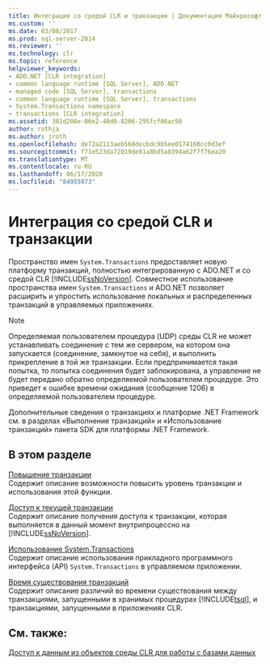 ```yaml
---
title: Интеграция со средой CLR и транзакции | Документация Майкрософт
ms.custom: ''
ms.date: 03/08/2017
ms.prod: sql-server-2014
ms.reviewer: ''
ms.technology: clr
ms.topic: reference
helpviewer_keywords:
- ADO.NET [CLR integration]
- common language runtime [SQL Server], ADO.NET
- managed code [SQL Server], transactions
- common language runtime [SQL Server], transactions
- System.Transactions namespace
- transactions [CLR integration]
ms.assetid: 381d206e-06e2-48d0-8206-295fcf06ac98
author: rothja
ms.author: jroth
ms.openlocfilehash: de72a2113aeb568decbdc9b5ee0174160cc0d3ef
ms.sourcegitcommit: f71e523da72019de81a8bd5a0394a62f7f76ea20
ms.translationtype: MT
ms.contentlocale: ru-RU
ms.lasthandoff: 06/17/2020
ms.locfileid: "84955073"
---
```

# <a name="clr-integration-and-transactions"></a>Интеграция со средой CLR и транзакции
  Пространство имен `System.Transactions` предоставляет новую платформу транзакций, полностью интегрированную с ADO.NET и со средой CLR [!INCLUDE[ssNoVersion](../../includes/ssnoversion-md.md)]. Совместное использование пространства имен `System.Transactions` и ADO.NET позволяет расширить и упростить использование локальных и распределенных транзакций в управляемых приложениях.  
  
> [!NOTE]  
>  Определяемая пользователем процедура (UDP) среды CLR не может устанавливать соединение с тем же сервером, на котором она запускается (соединение, замкнутое на себя), и выполнить прикрепление в той же транзакции. Если предпринимается такая попытка, то попытка соединения будет заблокирована, а управление не будет передано обратно определяемой пользователем процедуре. Это приведет к ошибке времени ожидания (сообщение 1206) в определяемой пользователем процедуре.  
  
 Дополнительные сведения о транзакциях и платформе .NET Framework см. в разделах «Выполнение транзакций» и «Использование транзакций» пакета SDK для платформы .NET Framework.  
  
## <a name="in-this-section"></a>В этом разделе  
 [Повышение транзакции](transaction-promotion.md)  
 Содержит описание возможности повысить уровень транзакции и использования этой функции.  
  
 [Доступ к текущей транзакции](accessing-the-current-transaction.md)  
 Содержит описание получения доступа к транзакции, которая выполняется в данный момент внутрипроцессно на [!INCLUDE[ssNoVersion](../../includes/ssnoversion-md.md)].  
  
 [Использование System.Transactions](../native-client-ole-db-transactions/transactions.md)  
 Содержит описание использования прикладного программного интерфейса (API) `System.Transactions` в управляемом приложении.  
  
 [Время существования транзакций](transaction-lifetimes.md)  
 Содержит описание различий во времени существования между транзакциями, запущенными в хранимых процедурах [!INCLUDE[tsql](../../includes/tsql-md.md)], и транзакциями, запущенными в приложениях CLR.  
  
## <a name="see-also"></a>См. также:  
 [Доступ к данным из объектов среды CLR для работы с базами данных](../clr-integration/data-access/data-access-from-clr-database-objects.md)  
  
  

